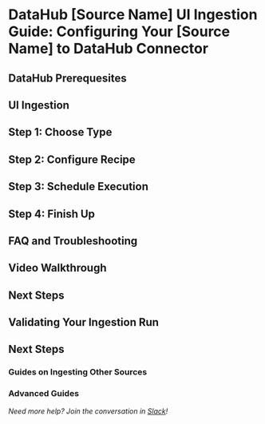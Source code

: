 # DataHub [Source Name] UI Ingestion Guide: Configuring Your [Source Name] to DataHub Connector

## DataHub Prerequesites

<!-- This section should provide plain-language instructions on necessary DataHub configuration:

* What access levels/permissions are required within DataHub? 
* Screenshots of DataHub UI
* What special configuration is required, if any?
* Link to any special configuration guide.
-->

## UI Ingestion
<!-- 
* Navigate to the "Ingestion Tab"
* Click "create new source"
 -->

## Step 1: Choose Type

<!-- 
* Highlight [Source] in a screenshot of the "New Ingestion Source" Modal.
* Select [Source] from the options

-->

## Step 2: Configure Recipe
<!-- Walkthrough filling out the "Connection" form with screenshots:
* Using the project/client/user ID's you noted down during the prerequesites, fill out X field with Y information
* Using the secrets/passwords/keys you noted down during the prerequesites, fill out X field with Y information
 --->

## Step 3: Schedule Execution

<!-- Walkthrough filling out the "Schedule Execution" form with screenshots:
* Decide how regularly you want this ingestion to run-- day, month, year, hour, minute, etc. Select from the dropdown
* Ensure you've configured your correct timezone.
 --->

## Step 4: Finish Up
<!-- 
* Name your ingestion source. 
* Click Save & Run.
-->


## FAQ and Troubleshooting

<!-- This section should appear below the fold (collapsed dropdown), and should address next steps if the user is unable to complete a prerequesite due to permissions etc. 


**Question in bold text**

Response in plain text

-->
## Video Walkthrough

<!-- Use the following format to embed YouTube videos:

**Title of YouTube video in bold text**

<p align="center">
<iframe width="560" height="315" src="www.youtube.com/embed/VIDEO_ID" title="YouTube video player" frameborder="0" allow="accelerometer; autoplay; clipboard-write; encrypted-media; gyroscope; picture-in-picture" allowfullscreen></iframe>
</p> 

-->

<!-- 
NOTE: Find the iframe details in YouTube by going to Share > Embed 
 -->


## Next Steps
<!-- Now that you've run ingestion, it's time to validate it -->

## Validating Your Ingestion Run
<!-- Plain-language walkthrough of validating the ingestion, with screenshots/gifs
* Review the "Manage Ingestion" Page to ensure that your ingestion job has exectuted with status "success"
* Use the Search bar to search for the asset from [Source] you noted down during the prerequesites/setup.
* Click into the asset to ensure it has the correct information.
* Congratulations! You've successful set up [Source] as an ingestion source for DataHub!
 -->
 ## Next Steps
<!-- Now that you've completed our [Source] ingestion guide, why not try ingesting another stage of your data pipeline, or attempt a more advanced configuration? -->


### Guides on Ingesting Other Sources
<!-- Guides on 
* Other Data Warehouse
* Transformation tool
* BI Tool
 -->
### Advanced Guides
 <!-- Bulleted list of more in-depth guides, either for CLI or custom configuration, as well as links to the reference docs
 -->





*Need more help? Join the conversation in [Slack](http://slack.datahubproject.io)!*
